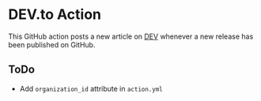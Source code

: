 # DEV.to Action

This GitHub action posts a new article on [DEV](https://dev.to) whenever a new release has been published on GitHub.

## ToDo

- Add `organization_id` attribute in `action.yml`

